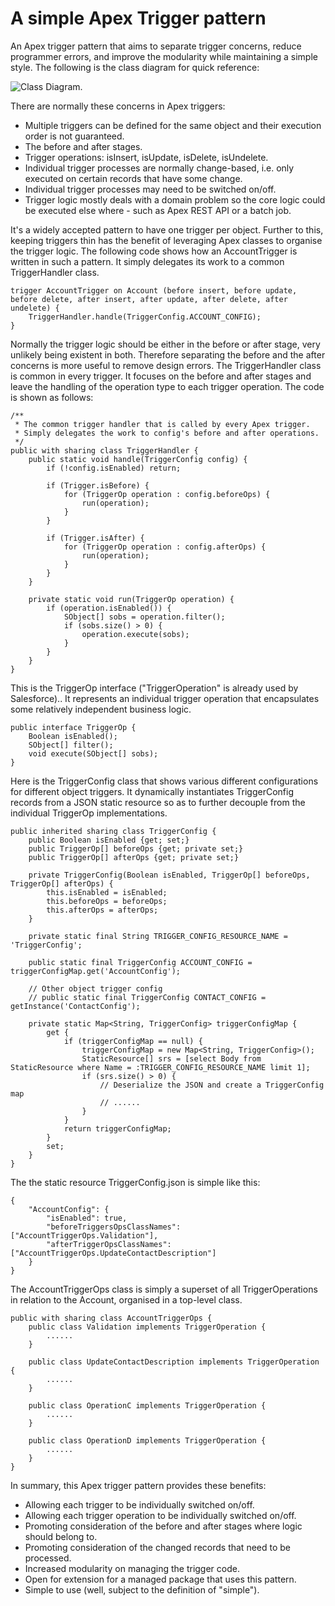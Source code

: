 # A simple Apex Trigger pattern
An Apex trigger pattern that aims to separate trigger concerns, reduce programmer errors, and improve the modularity while maintaining a simple style. The following is the class diagram for quick reference:

![Class Diagram](https://force746.files.wordpress.com/2020/11/apextriggerpattern-5.png).

There are normally these concerns in Apex triggers:
* Multiple triggers can be defined for the same object and their execution order is not guaranteed.
* The before and after stages.
* Trigger operations: isInsert, isUpdate, isDelete, isUndelete.
* Individual trigger processes are normally change-based, i.e. only executed on certain records that have some change.
* Individual trigger processes may need to be switched on/off.
* Trigger logic mostly deals with a domain problem so the core logic could be executed else where - such as Apex REST API or a batch job.

It's a widely accepted pattern to have one trigger per object. Further to this, keeping triggers thin has the benefit of leveraging Apex classes to organise the trigger logic. The following code shows how an AccountTrigger is written in such a pattern. It simply delegates its work to a common TriggerHandler class.
```
trigger AccountTrigger on Account (before insert, before update, before delete, after insert, after update, after delete, after undelete) {
    TriggerHandler.handle(TriggerConfig.ACCOUNT_CONFIG);
}
```

Normally the trigger logic should be either in the before or after stage, very unlikely being existent in both. Therefore separating the before and the after concerns is more useful to remove design errors. The TriggerHandler class is common in every trigger. It focuses on the before and after stages and leave the handling of the operation type to each trigger operation. The code is shown as follows:
```
/**
 * The common trigger handler that is called by every Apex trigger.
 * Simply delegates the work to config's before and after operations.
 */
public with sharing class TriggerHandler {
    public static void handle(TriggerConfig config) {
        if (!config.isEnabled) return;
        
        if (Trigger.isBefore) {
            for (TriggerOp operation : config.beforeOps) {
                run(operation);
            }
        }
        
        if (Trigger.isAfter) {
            for (TriggerOp operation : config.afterOps) {
                run(operation);
            }
        }
    }
    
    private static void run(TriggerOp operation) {
        if (operation.isEnabled()) {
            SObject[] sobs = operation.filter();
            if (sobs.size() > 0) {
                operation.execute(sobs);
            }
        }
    }
}
```

This is the TriggerOp interface ("TriggerOperation" is already used by Salesforce).. It represents an individual trigger operation that encapsulates some relatively independent business logic.
```
public interface TriggerOp {
    Boolean isEnabled();
    SObject[] filter();
    void execute(SObject[] sobs);
}
```

Here is the TriggerConfig class that shows various different configurations for different object triggers. It dynamically instantiates TriggerConfig records from a JSON static resource so as to further decouple from the individual TriggerOp implementations.
```
public inherited sharing class TriggerConfig {
    public Boolean isEnabled {get; set;}
    public TriggerOp[] beforeOps {get; private set;}
    public TriggerOp[] afterOps {get; private set;}

    private TriggerConfig(Boolean isEnabled, TriggerOp[] beforeOps, TriggerOp[] afterOps) {
        this.isEnabled = isEnabled;
        this.beforeOps = beforeOps;
        this.afterOps = afterOps;
    }

    private static final String TRIGGER_CONFIG_RESOURCE_NAME = 'TriggerConfig';

    public static final TriggerConfig ACCOUNT_CONFIG = triggerConfigMap.get('AccountConfig');
    
    // Other object trigger config
    // public static final TriggerConfig CONTACT_CONFIG = getInstance('ContactConfig');
    
    private static Map<String, TriggerConfig> triggerConfigMap {
        get {
            if (triggerConfigMap == null) {
                triggerConfigMap = new Map<String, TriggerConfig>();
                StaticResource[] srs = [select Body from StaticResource where Name = :TRIGGER_CONFIG_RESOURCE_NAME limit 1];
                if (srs.size() > 0) {
                    // Deserialize the JSON and create a TriggerConfig map
                    // ......
                }
            }
            return triggerConfigMap;
        }
        set;
    }
}
```

The the static resource TriggerConfig.json is simple like this:
```
{
    "AccountConfig": {
        "isEnabled": true,
        "beforeTriggersOpsClassNames": ["AccountTriggerOps.Validation"],
        "afterTriggerOpsClassNames": ["AccountTriggerOps.UpdateContactDescription"]
    }
}
```

The AccountTriggerOps class is simply a superset of all TriggerOperations in relation to the Account, organised in a top-level class.
```
public with sharing class AccountTriggerOps {
    public class Validation implements TriggerOperation {
        ......
    }

    public class UpdateContactDescription implements TriggerOperation {
        ......
    }

    public class OperationC implements TriggerOperation {
        ......
    }

    public class OperationD implements TriggerOperation {
        ......
    }
}
```

In summary, this Apex trigger pattern provides these benefits:
* Allowing each trigger to be individually switched on/off.
* Allowing each trigger operation to be individually switched on/off.
* Promoting consideration of the before and after stages where logic should belong to.
* Promoting consideration of the changed records that need to be processed.
* Increased modularity on managing the trigger code.
* Open for extension for a managed package that uses this pattern.
* Simple to use (well, subject to the definition of "simple").